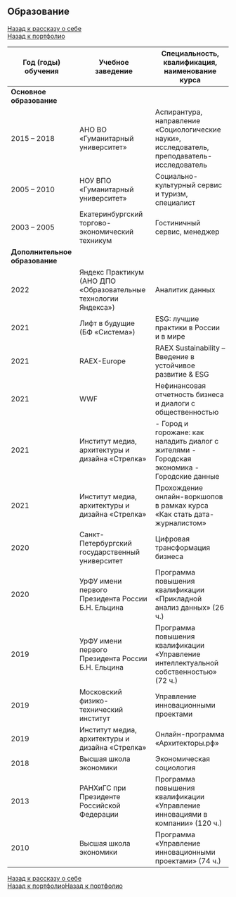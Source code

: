 ## Образование   
[Назад к рассказу о себе](https://github.com/SergeyZayakin/about-me/blob/main/README.md#%D0%BF%D1%80%D0%B8%D0%B2%D0%B5%D1%82-%D1%8F-%D1%81%D0%B5%D1%80%D0%B3%D0%B5%D0%B9)     
[Назад к портфолио](https://github.com/SergeyZayakin/portfolio/blob/main/README.md#portfolio)
   
| Год   (годы) обучения        | Учебное   заведение                                 | Специальность,   квалификация, наименование курса                                                       |
|------------------------------|-----------------------------------------------------|---------------------------------------------------------------------------------------------------------|
| **Основное   образование**       |                                                     |                                                                                                         |
| 2015   – 2018                | АНО   ВО «Гуманитарный университет»                 | Аспирантура,   направление «Социологические науки», исследователь,   преподаватель-исследователь        |
| 2005   – 2010                | НОУ   ВПО «Гуманитарный университет»                | Социально-культурный   сервис и туризм, специалист                                                      |
| 2003   – 2005                | Екатеринбургский   торгово-экономический техникум   | Гостиничный   сервис, менеджер                                                                          |
| **Дополнительное   образование** |                                                     |                                                                                                         |
| 2022                         | Яндекс   Практикум (АНО ДПО «Образовательные технологии Яндекса»)                  | Аналитик   данных                                                                                       |
| 2021                         | Лифт   в будущие (БФ «Система»)                     | ESG:   лучшие практики в России и в мире                                                                |
| 2021                         | RAEX-Europe                                         | RAEX   Sustainability – Введение в устойчивое развитие & ESG                                            |
| 2021                         | WWF                                                 | Нефинансовая   отчетность бизнеса и диалоги с общественностью                                           |
| 2021                         | Институт   медиа, архитектуры и дизайна «Стрелка»   | -   Город и горожане: как наладить диалог с жителями      - Городская экономика      - Городские данные |
| 2021                         | Институт   медиа, архитектуры и дизайна «Стрелка»   | Прохождение   онлайн-воркшопов в рамках курса «Как стать дата-журналистом»                              |
| 2020                         | Санкт-Петербургский   государственный университет   | Цифровая   трансформация бизнеса                                                                        |
| 2020                         | УрФУ   имени первого Президента России Б.Н. Ельцина | Программа   повышения квалификации «Прикладной анализ данных» (26 ч.)                                   |
| 2019                         | УрФУ   имени первого Президента России Б.Н. Ельцина | Программа   повышения квалификации «Управление интеллектуальной собственностью» (72 ч.)                 |
| 2019                         | Московский   физико-технический институт            | Управление   инновационными проектами                                                                   |
| 2019                         | Институт   медиа, архитектуры и дизайна «Стрелка»   | Онлайн-программа   «Архитекторы.рф»                                                                     |
| 2018                         | Высшая   школа экономики                            | Экономическая   социология                                                                              |
| 2013                         | РАНХиГС   при Президенте Российской Федерации       | Программа   повышения квалификации «Управление инновациями в компании»       (120 ч.)                   |
| 2010                         | Высшая   школа экономики                            | Программа   «Управление инновационными проектами» (74 ч.)                                               |

[Назад к рассказу о себе](https://github.com/SergeyZayakin/about-me/blob/main/README.md#%D0%BF%D1%80%D0%B8%D0%B2%D0%B5%D1%82-%D1%8F-%D1%81%D0%B5%D1%80%D0%B3%D0%B5%D0%B9)     
[Назад к портфолио](https://github.com/SergeyZayakin/portfolio/blob/main/README.md#portfolio)[Назад к портфолио](https://github.com/SergeyZayakin/portfolio/blob/main/README.md#portfolio)
